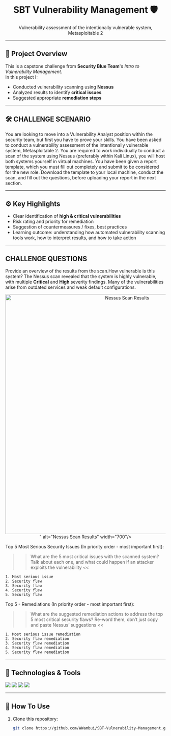 <h1 align="center">SBT Vulnerability Management 🛡️</h1>
<p align="center">
  Vulnerability assessment of the intentionally vulnerable system, Metasploitable 2
</p>

---

## 🚀 Project Overview

This is a capstone challenge from **Security Blue Team**'s *Intro to Vulnerability Management*.  
In this project I:

- Conducted vulnerability scanning using **Nessus**  
- Analyzed results to identify **critical issues**  
- Suggested appropriate **remediation steps**


---

## 🛠️ CHALLENGE SCENARIO
You are looking to move into a Vulnerability Analyst position within the security team, but first you have to prove your skills. You have been asked to conduct a vulnerability assessment of the intentionally vulnerable system, Metasploitable 2. You are required to work individually to conduct a scan of the system using Nessus (preferably within Kali Linux), you will host both systems yourself in virtual machines. You have been given a report template, which you must fill out completely and submit to be considered for the new role. Download the template to your local machine, conduct the scan, and fill out the questions, before uploading your report in the next section.



---

## ⚙️ Key Highlights

- Clear identification of **high & critical vulnerabilities**  
- Risk rating and priority for remediation  
- Suggestion of countermeasures / fixes, best practices  
- Learning outcome: understanding how automated vulnerability scanning tools work, how to interpret results, and how to take action  

---

## CHALLENGE QUESTIONS
Provide an overview of the results from the scan.How vulnerable is this system?
The Nessus scan revealed that the system is highly vulnerable, with multiple **Critical** and **High** severity findings. Many of the vulnerabilities arise from outdated services and weak default configurations.

<p align="center">
   <img src="ecedd1d9-f952-4bbd-aecb-f56d49e61037.png" alt="Nessus Scan Results" width="750"/>
" alt="Nessus Scan Results" width="700"/>
</p>

Top 5 Most Serious Security Issues (In priority order - most important first):

>> What are the 5 most critical issues with the scanned system? Talk about each one, and what could happen if an attacker exploits the vulnerability <<

    1. Most serious issue
    2. Security flaw
    3. Security flaw
    4. Security flaw
    5. Security flaw

Top 5 - Remediations (In priority order - most important first):
>> What are the suggested remediation actions to address the top 5 most critical security flaws? Re-word them, don’t just copy and paste Nessus’ suggestions <<

    1. Most serious issue remediation
    2. Security flaw remediation
    3. Security flaw remediation
    4. Security flaw remediation
    5. Security flaw remediation



---

## 🔧 Technologies & Tools

<p align="left">
  <img src="https://img.shields.io/badge/Kali_Linux-000000?style=for-the-badge&logo=kali-linux&logoColor=white" />  
  <img src="https://img.shields.io/badge/Nessus-CE5240?style=for-the-badge&logo=tenable&logoColor=white" />  
  <img src="https://img.shields.io/badge/Metasploitable2-7F1717?style=for-the-badge&logo=metasploit&logoColor=white" />  
  <img src="https://img.shields.io/badge/Linux-FCC624?style=for-the-badge&logo=linux&logoColor=black" />  
</p>

---

## 📂 How To Use

1. Clone this repository:  
   ```bash
   git clone https://github.com/WWambui/SBT-Vulnerability-Management.git

